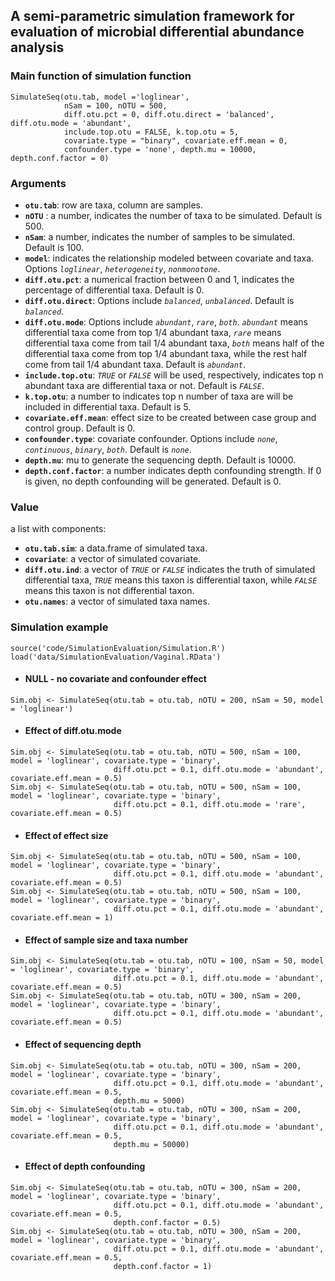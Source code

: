 ## A semi-parametric simulation framework for evaluation of microbial differential abundance analysis

### Main function of simulation function
```
SimulateSeq(otu.tab, model ='loglinear',
            nSam = 100, nOTU = 500,
            diff.otu.pct = 0, diff.otu.direct = 'balanced', diff.otu.mode = 'abundant',
            include.top.otu = FALSE, k.top.otu = 5,
            covariate.type = "binary", covariate.eff.mean = 0,
            confounder.type = 'none', depth.mu = 10000, depth.conf.factor = 0)
```

### Arguments
- **`otu.tab`**:     row are taxa, column are samples.   
- **`nOTU`** :    a number, indicates the number of taxa to be simulated.  Default is 500.
- **`nSam`**:     a number, indicates the number of samples to be simulated.  Default is 100.
- **`model`**:    indicates the relationship modeled between covariate and taxa. Options *`loglinear`*, *`heterogeneity`*, *`nonmonotone`*.
- **`diff.otu.pct`**:     a numerical fraction between 0 and 1, indicates the percentage of differential taxa. Default is 0.   
- **`diff.otu.direct`**:     Options include *`balanced`*, *`unbalanced`*.  Default is *`balanced`*.
- **`diff.otu.mode`**:    Options include *`abundant`*, *`rare`*, *`both`*. *`abundant`* means differential taxa come from top 1/4 abundant taxa, *`rare`* means differential taxa come from tail 1/4 abundant taxa, *`both`* means half of the differential taxa come from top 1/4 abundant taxa, while the rest half come from tail 1/4 abundant taxa.  Default is *`abundant`*.
- **`include.top.otu`**: *`TRUE`* or *`FALSE`* will be used, respectively, indicates top n abundant taxa are differential taxa or not. Default is *`FALSE`*.
- **`k.top.otu`**: a number to indicates top n number of taxa are will be included in differential taxa. Default is 5.
- **`covariate.eff.mean`**:     effect size to be created between case group and control group. Default is 0.
- **`confounder.type`**:     covariate confounder. Options include *`none`*,  *`continuous`*, *`binary`*, *`both`*.   Default is *`none`*.
- **`depth.mu`**:     mu to generate the sequencing depth.  Default is 10000.
- **`depth.conf.factor`**:    a number indicates depth confounding strength. If 0 is given, no depth confounding will be generated. Default is 0.


### Value
a list with components:
- **`otu.tab.sim`**:    a data.frame of simulated taxa.
- **`covariate`**:    a vector of simulated covariate.
- **`diff.otu.ind`**:   a vector of *`TRUE`* or *`FALSE`* indicates the truth of simulated differential taxa, *`TRUE`* means this taxon is differential taxon, while *`FALSE`* means this taxon is not differential taxon.
- **`otu.names`**:    a vector of simulated taxa names.

### Simulation example
```
source('code/SimulationEvaluation/Simulation.R')
load('data/SimulationEvaluation/Vaginal.RData')
```
- #### NULL - no covariate and confounder effect
```
Sim.obj <- SimulateSeq(otu.tab = otu.tab, nOTU = 200, nSam = 50, model = 'loglinear')
```
- #### Effect of diff.otu.mode

```
Sim.obj <- SimulateSeq(otu.tab = otu.tab, nOTU = 500, nSam = 100, model = 'loglinear', covariate.type = 'binary',
                       diff.otu.pct = 0.1, diff.otu.mode = 'abundant', covariate.eff.mean = 0.5)
Sim.obj <- SimulateSeq(otu.tab = otu.tab, nOTU = 500, nSam = 100, model = 'loglinear', covariate.type = 'binary',
                       diff.otu.pct = 0.1, diff.otu.mode = 'rare', covariate.eff.mean = 0.5)
```

- #### Effect of effect size
```
Sim.obj <- SimulateSeq(otu.tab = otu.tab, nOTU = 500, nSam = 100, model = 'loglinear', covariate.type = 'binary',
                       diff.otu.pct = 0.1, diff.otu.mode = 'abundant', covariate.eff.mean = 0.5)
Sim.obj <- SimulateSeq(otu.tab = otu.tab, nOTU = 500, nSam = 100, model = 'loglinear', covariate.type = 'binary',
                       diff.otu.pct = 0.1, diff.otu.mode = 'abundant', covariate.eff.mean = 1)
```

- #### Effect of sample size and taxa number
```
Sim.obj <- SimulateSeq(otu.tab = otu.tab, nOTU = 100, nSam = 50, model = 'loglinear', covariate.type = 'binary',
                       diff.otu.pct = 0.1, diff.otu.mode = 'abundant', covariate.eff.mean = 0.5)
Sim.obj <- SimulateSeq(otu.tab = otu.tab, nOTU = 300, nSam = 200, model = 'loglinear', covariate.type = 'binary',
                       diff.otu.pct = 0.1, diff.otu.mode = 'abundant', covariate.eff.mean = 0.5)
```

- #### Effect of sequencing depth
```
Sim.obj <- SimulateSeq(otu.tab = otu.tab, nOTU = 300, nSam = 200, model = 'loglinear', covariate.type = 'binary',
                       diff.otu.pct = 0.1, diff.otu.mode = 'abundant', covariate.eff.mean = 0.5,
                       depth.mu = 5000)
Sim.obj <- SimulateSeq(otu.tab = otu.tab, nOTU = 300, nSam = 200, model = 'loglinear', covariate.type = 'binary',
                       diff.otu.pct = 0.1, diff.otu.mode = 'abundant', covariate.eff.mean = 0.5,
                       depth.mu = 50000)
```

- #### Effect of depth confounding
```
Sim.obj <- SimulateSeq(otu.tab = otu.tab, nOTU = 300, nSam = 200, model = 'loglinear', covariate.type = 'binary',
                       diff.otu.pct = 0.1, diff.otu.mode = 'abundant', covariate.eff.mean = 0.5,
                       depth.conf.factor = 0.5)
Sim.obj <- SimulateSeq(otu.tab = otu.tab, nOTU = 300, nSam = 200, model = 'loglinear', covariate.type = 'binary',
                       diff.otu.pct = 0.1, diff.otu.mode = 'abundant', covariate.eff.mean = 0.5,
                       depth.conf.factor = 1)
```
